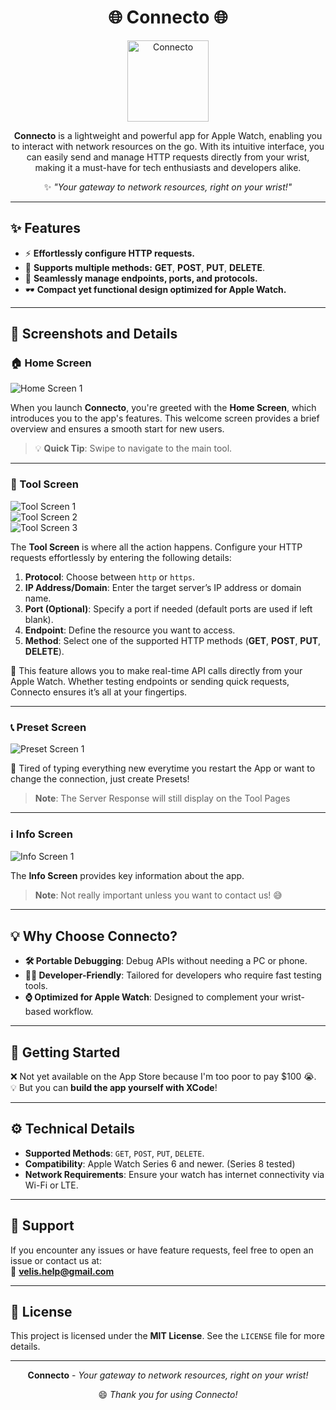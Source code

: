 <div align="center">

# **🌐 Connecto 🌐**  

<img src="https://github.com/wfxey/wfxey/blob/main/6.png?raw=true" alt="Connecto" width="130">

**Connecto** is a lightweight and powerful app for Apple Watch, enabling you to interact with network resources on the go. With its intuitive interface, you can easily send and manage HTTP requests directly from your wrist, making it a must-have for tech enthusiasts and developers alike.  

✨ _"Your gateway to network resources, right on your wrist!"_

</div>

---

## **✨ Features**
- ⚡ **Effortlessly configure HTTP requests.**  
- 🔄 **Supports multiple methods:** **GET**, **POST**, **PUT**, **DELETE**.  
- 🔌 **Seamlessly manage endpoints, ports, and protocols.**  
- 🕶️ **Compact yet functional design optimized for Apple Watch.**

---

## **📸 Screenshots and Details**

### **🏠 Home Screen**
![Home Screen 1](https://github.com/VelisCore/Connecto/blob/main/preview/assets/Capture_d_écran_2025-02-06_à_17.28.17-removebg-preview.png?raw=true)  

When you launch **Connecto**, you're greeted with the **Home Screen**, which introduces you to the app's features. This welcome screen provides a brief overview and ensures a smooth start for new users.  
> 💡 **Quick Tip**: Swipe to navigate to the main tool.

---

### **🔧 Tool Screen**
![Tool Screen 1](https://github.com/wfxey/wfxey/blob/main/12t.png?raw=true)  
![Tool Screen 2](https://github.com/wfxey/wfxey/blob/main/13t.png?raw=true)  
![Tool Screen 3](https://github.com/wfxey/wfxey/blob/main/14t.png?raw=true)  

The **Tool Screen** is where all the action happens. Configure your HTTP requests effortlessly by entering the following details:

1. **Protocol**: Choose between `http` or `https`.  
2. **IP Address/Domain**: Enter the target server’s IP address or domain name.  
3. **Port (Optional)**: Specify a port if needed (default ports are used if left blank).  
4. **Endpoint**: Define the resource you want to access.  
5. **Method**: Select one of the supported HTTP methods (**GET**, **POST**, **PUT**, **DELETE**).  

🎯 This feature allows you to make real-time API calls directly from your Apple Watch. Whether testing endpoints or sending quick requests, Connecto ensures it’s all at your fingertips.  

---
### **📞 Preset Screen**
![Preset Screen 1](https://github.com/wfxey/wfxey/blob/main/15t.png?raw=true)

🔗 Tired of typing everything new everytime you restart the App or want to change the connection, just create Presets!
> **Note**: The Server Response will still display on the Tool Pages

---
### **ℹ️ Info Screen**
![Info Screen 1](https://github.com/wfxey/wfxey/blob/main/16t.png?raw=true)  

The **Info Screen** provides key information about the app.  
> **Note**: Not really important unless you want to contact us! 😅

---

## **💡 Why Choose Connecto?**
- **🛠️ Portable Debugging**: Debug APIs without needing a PC or phone.  
- **👨‍💻 Developer-Friendly**: Tailored for developers who require fast testing tools.  
- **⌚ Optimized for Apple Watch**: Designed to complement your wrist-based workflow.  

---

## **🚀 Getting Started**

❌ Not yet available on the App Store because I'm too poor to pay $100 😭.  
💡 But you can **build the app yourself with XCode**!  

---

## **⚙️ Technical Details**
- **Supported Methods**: `GET`, `POST`, `PUT`, `DELETE`.  
- **Compatibility**: Apple Watch Series 6 and newer. (Series 8 tested)
- **Network Requirements**: Ensure your watch has internet connectivity via Wi-Fi or LTE.  

---

## **📩 Support**
If you encounter any issues or have feature requests, feel free to open an issue or contact us at:  
📧 **velis.help@gmail.com**  

---

## **📜 License**
This project is licensed under the **MIT License**. See the `LICENSE` file for more details.

---

<div align="center">

 **Connecto** - _Your gateway to network resources, right on your wrist!_  

😄 _Thank you for using Connecto!_

</div>
